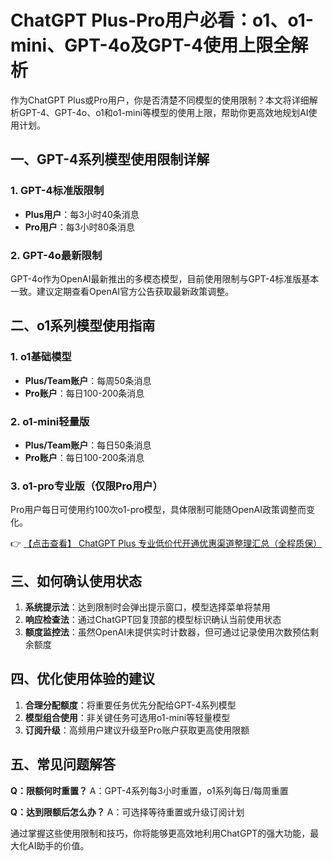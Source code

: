 # ChatGPT Plus-Pro用户必看：o1、o1-mini、GPT-4o及GPT-4使用上限全解析

作为ChatGPT Plus或Pro用户，你是否清楚不同模型的使用限制？本文将详细解析GPT-4、GPT-4o、o1和o1-mini等模型的使用上限，帮助你更高效地规划AI使用计划。

## 一、GPT-4系列模型使用限制详解

### 1. GPT-4标准版限制
- **Plus用户**：每3小时40条消息
- **Pro用户**：每3小时80条消息

### 2. GPT-4o最新限制
GPT-4o作为OpenAI最新推出的多模态模型，目前使用限制与GPT-4标准版基本一致。建议定期查看OpenAI官方公告获取最新政策调整。

## 二、o1系列模型使用指南

### 1. o1基础模型
- **Plus/Team账户**：每周50条消息
- **Pro账户**：每日100-200条消息

### 2. o1-mini轻量版
- **Plus/Team账户**：每日50条消息
- **Pro账户**：每日100-200条消息

### 3. o1-pro专业版（仅限Pro用户）
Pro用户每日可使用约100次o1-pro模型，具体限制可能随OpenAI政策调整而变化。

👉 [【点击查看】 ChatGPT Plus 专业低价代开通优惠渠道整理汇总（全程质保）](https://bit.ly/DaiKai)

## 三、如何确认使用状态

1. **系统提示法**：达到限制时会弹出提示窗口，模型选择菜单将禁用
2. **响应检查法**：通过ChatGPT回复顶部的模型标识确认当前使用状态
3. **额度监控法**：虽然OpenAI未提供实时计数器，但可通过记录使用次数预估剩余额度

## 四、优化使用体验的建议

1. **合理分配额度**：将重要任务优先分配给GPT-4系列模型
2. **模型组合使用**：非关键任务可选用o1-mini等轻量模型
3. **订阅升级**：高频用户建议升级至Pro账户获取更高使用限额

## 五、常见问题解答

**Q：限额何时重置？**
A：GPT-4系列每3小时重置，o1系列每日/每周重置

**Q：达到限额后怎么办？**
A：可选择等待重置或升级订阅计划

通过掌握这些使用限制和技巧，你将能够更高效地利用ChatGPT的强大功能，最大化AI助手的价值。